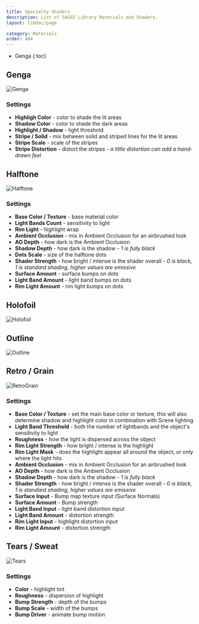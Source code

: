 ```yaml
---
title: Specialty Shaders
description: List of SASSE Library Materials and Shaders.
layout: libdoc/page

category: Materials
order: 404
---
```

- Genga
{:toc}

## Genga
![Genga](/assets/Materials/Base_Shaders/SASSE_Genga_Preview.png)
### Settings
- **Highligh Color** - color to shade the lit areas
- **Shadow Color** - color to shade the dark areas
- **Highlight / Shadow** - light threshold
- **Stripe / Solid** - mix between solid and striped lines for the lit areas
- **Stripe Scale** - scale of the stripes
- **Stripe Distortion** - distort the stripes - _a little distortion can add a hand-drawn feel_

## Halftone
![Halftone](/assets/Materials/Base_Shaders/SASSE_Halftone_Preview.png)
### Settings
- **Base Color / Texture** - base material color
- **Light Bands Count** - sensitivity to light
- **Rim Light** - highlight wrap
- **Ambient Occlusion** - mix in Ambient Occlusion for an airbrushed look
- **AO Depth** - how dark is the Ambient Occlusion
- **Shadow Depth** - how dark is the shadow - _1 is fully black_
- **Dots Scale** - size of the halftone dots
- **Shader Strength** - how bright / intense is the shader overall - _0 is black, 1 is standard shading, higher values are emissive_
- **Surface Amount** - surface bumps on dots
- **Light Band Amount** - light band bumps on dots
- **Rim Light Amount** - rim light bumps on dots

## Holofoil
![Holofoil](/assets/Materials/Base_Shaders/SASSE_Holofoil_Preview.png)

## Outline
![Outline](/assets/Materials/Base_Shaders/Toon_Outline_Preview.png)

## Retro / Grain
![RetroGrain](/assets/Materials/Base_Shaders/SASSE_RetroGrain_Preview.png)
### Settings
- **Base Color / Texture** - set the main base color or texture, this will also determine shadow and highlight color in combination with Scene lighting
- **Light Band Threshold** - both the number of lightbands and the object's sensitivity to light
- **Roughness** - how the light is dispersed across the object
- **Rim Light Strength** - how bright / intense is the highlight
- **Rim Light Mask** - does the highlight appear all around the object, or only where the light hits
- **Ambient Occlusion** - mix in Ambient Occlusion for an airbrushed look
- **AO Depth** - how dark is the Ambient Occlusion
- **Shadow Depth** - how dark is the shadow - _1 is fully black_
- **Shader Strength** - how bright / intense is the shader overall - _0 is black, 1 is standard shading, higher values are emissive_
- **Surface Input** - Bump map texture input (Surface Normals)
- **Surface Amount** - Bump strength
- **Light Band Input** - light band distortion input
- **Light Band Amount** - distortion strength
- **Rim Light Input** - highlight distortion input
- **Rim Light Amount** - distortion strength

## Tears / Sweat
![Tears](/assets/Materials/Base_Shaders/Tears_Sweat_Preview.png)
### Settings
- **Color** - highlight tint
- **Roughness** - dispersion of highlight
- **Bump Strength** - depth of the bumps
- **Bump Scale** - width of the bumps
- **Bump Driver** - animate bump motion
